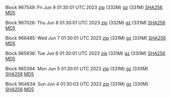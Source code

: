 Block 967549: Fri Jun  9 01:30:01 UTC 2023 [zip](https://files.01coin.io/mainnet/2023-06-09/bootstrap.dat.zip) (332M) [gz](https://files.01coin.io/mainnet/2023-06-09/bootstrap.dat.tar.gz) (331M) [SHA256](https://files.01coin.io/mainnet/2023-06-09/sha256.txt) [MD5](https://files.01coin.io/mainnet/2023-06-09/md5.txt)

Block 967026: Thu Jun  8 01:30:01 UTC 2023 [zip](https://files.01coin.io/mainnet/2023-06-08/bootstrap.dat.zip) (332M) [gz](https://files.01coin.io/mainnet/2023-06-08/bootstrap.dat.tar.gz) (331M) [SHA256](https://files.01coin.io/mainnet/2023-06-08/sha256.txt) [MD5](https://files.01coin.io/mainnet/2023-06-08/md5.txt)

Block 966485: Wed Jun  7 01:30:01 UTC 2023 [zip](https://files.01coin.io/mainnet/2023-06-07/bootstrap.dat.zip) (331M) [gz](https://files.01coin.io/mainnet/2023-06-07/bootstrap.dat.tar.gz) (331M) [SHA256](https://files.01coin.io/mainnet/2023-06-07/sha256.txt) [MD5](https://files.01coin.io/mainnet/2023-06-07/md5.txt)

Block 965936: Tue Jun  6 01:30:01 UTC 2023 [zip](https://files.01coin.io/mainnet/2023-06-06/bootstrap.dat.zip) (331M) [gz](https://files.01coin.io/mainnet/2023-06-06/bootstrap.dat.tar.gz) (330M) [SHA256](https://files.01coin.io/mainnet/2023-06-06/sha256.txt) [MD5](https://files.01coin.io/mainnet/2023-06-06/md5.txt)

Block 965394: Mon Jun  5 01:30:01 UTC 2023 [zip](https://files.01coin.io/mainnet/2023-06-05/bootstrap.dat.zip) (331M) [gz](https://files.01coin.io/mainnet/2023-06-05/bootstrap.dat.tar.gz) (330M) [SHA256](https://files.01coin.io/mainnet/2023-06-05/sha256.txt) [MD5](https://files.01coin.io/mainnet/2023-06-05/md5.txt)

Block 964834: Sun Jun  4 01:30:03 UTC 2023 [zip](https://files.01coin.io/mainnet/2023-06-04/bootstrap.dat.zip) (331M) [gz](https://files.01coin.io/mainnet/2023-06-04/bootstrap.dat.tar.gz) (330M) [SHA256](https://files.01coin.io/mainnet/2023-06-04/sha256.txt) [MD5](https://files.01coin.io/mainnet/2023-06-04/md5.txt)
